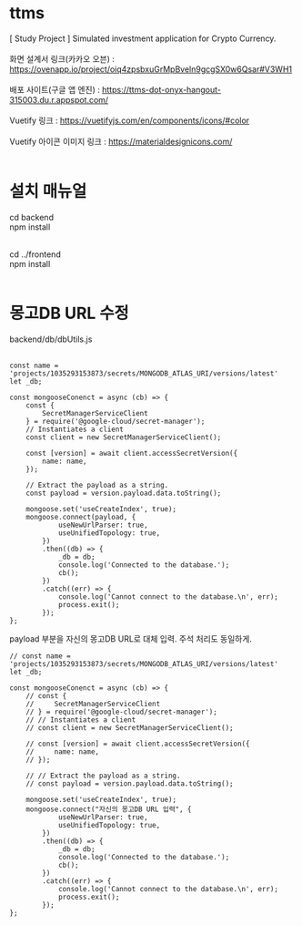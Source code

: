 # ttms
[ Study Project ] Simulated investment application for Crypto Currency. <br><br>
화면 설계서 링크(카카오 오븐) : https://ovenapp.io/project/oiq4zpsbxuGrMpBveln9gcgSX0w6Qsar#V3WH1 <br><br>
배포 사이트(구글 앱 엔진) : https://ttms-dot-onyx-hangout-315003.du.r.appspot.com/ <br><br>
Vuetify 링크 : https://vuetifyjs.com/en/components/icons/#color <br><br> 
Vuetify 아이콘 이미지 링크 : https://materialdesignicons.com/ <br><br>

# 설치 매뉴얼
cd backend<br>
npm install<br><br>

cd ../frontend<br>
npm install<br><br>

# 몽고DB URL 수정
backend/db/dbUtils.js <br><br>


```
const name = 'projects/1035293153873/secrets/MONGODB_ATLAS_URI/versions/latest'
let _db;

const mongooseConenct = async (cb) => {
    const {
        SecretManagerServiceClient
    } = require('@google-cloud/secret-manager');
    // Instantiates a client
    const client = new SecretManagerServiceClient();

    const [version] = await client.accessSecretVersion({
        name: name,
    });

    // Extract the payload as a string.
    const payload = version.payload.data.toString();

    mongoose.set('useCreateIndex', true);
    mongoose.connect(payload, {
            useNewUrlParser: true,
            useUnifiedTopology: true,
        })
        .then((db) => {
            _db = db;
            console.log('Connected to the database.');
            cb();
        })
        .catch((err) => {
            console.log('Cannot connect to the database.\n', err);
            process.exit();
        });
};
```
payload 부분을 자신의 몽고DB URL로 대체 입력. 주석 처리도 동일하게.
```
// const name = 'projects/1035293153873/secrets/MONGODB_ATLAS_URI/versions/latest'
let _db;

const mongooseConenct = async (cb) => {
    // const {
    //     SecretManagerServiceClient
    // } = require('@google-cloud/secret-manager');
    // // Instantiates a client
    // const client = new SecretManagerServiceClient();

    // const [version] = await client.accessSecretVersion({
    //     name: name,
    // });

    // // Extract the payload as a string.
    // const payload = version.payload.data.toString();

    mongoose.set('useCreateIndex', true);
    mongoose.connect("자신의 몽고DB URL 입력", {
            useNewUrlParser: true,
            useUnifiedTopology: true,
        })
        .then((db) => {
            _db = db;
            console.log('Connected to the database.');
            cb();
        })
        .catch((err) => {
            console.log('Cannot connect to the database.\n', err);
            process.exit();
        });
};
```
